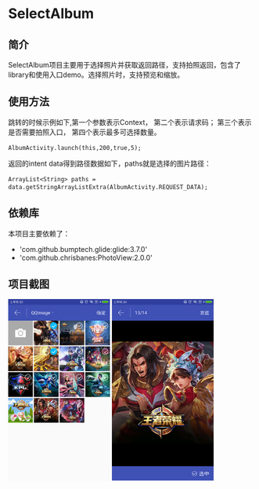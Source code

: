 SelectAlbum
====
## 简介
SelectAlbum项目主要用于选择照片并获取返回路径，支持拍照返回，包含了library和使用入口demo。选择照片时，支持预览和缩放。
## 使用方法
跳转的时候示例如下,第一个参数表示Context， 第二个表示请求码； 第三个表示是否需要拍照入口， 第四个表示最多可选择数量。

```
AlbumActivity.launch(this,200,true,5);
```
返回的intent data得到路径数据如下，paths就是选择的图片路径：

```
ArrayList<String> paths = data.getStringArrayListExtra(AlbumActivity.REQUEST_DATA);
```
## 依赖库
本项目主要依赖了：
* 'com.github.bumptech.glide:glide:3.7.0'
* 'com.github.chrisbanes:PhotoView:2.0.0'
## 项目截图
<img src="https://github.com/yuqingzhiyin/SelectAlbum/blob/master/截图_01.png" width="208" height="370"/>
<img src="https://github.com/yuqingzhiyin/SelectAlbum/blob/master/截图_02.png" width="208" height="370"/>
